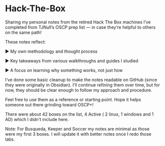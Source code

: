 # Hack-The-Box

Sharing my personal notes from the retired Hack The Box machines I’ve completed from TJNull’s OSCP prep list — in case they’re helpful to others on the same path!



These notes reflect:

 ▶️ My own methodology and thought process

 ▶️ Key takeaways from various walkthroughs and guides I studied

 ▶️ A focus on learning why something works, not just how



I’ve done some basic cleanup to make the notes readable on GitHub (since they were originally in Obsidian). I’ll continue refining them over time, but for now, they should be clear enough to follow my approach and procedure.



Feel free to use them as a reference or starting point. Hope it helps someone out there grinding toward OSCP+!

There were about 42 boxes on the list, 4 Active ( 2 linux, 1 windows and 1 AD) which I didn't include here.

Note: For Busqueda, Keeper and Soccer my notes are minimal as those were my first 3 boxes. I will update it with better notes once I redo those labs.
